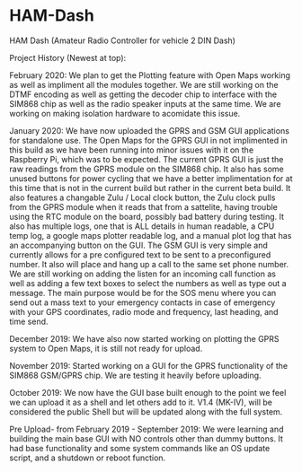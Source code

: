 # HAM-Dash
HAM Dash (Amateur Radio Controller for vehicle 2 DIN Dash)

Project History (Newest at top):

February 2020: We plan to get the Plotting feature with Open Maps working as well as impliment all the modules together. We are still working on the DTMF encoding as well as getting the decoder chip to interface with the SIM868 chip as well as the radio speaker inputs at the same time. We are working on making isolation hardware to acomidate this issue.

January 2020: We have now uploaded the GPRS and GSM GUI applications for standalone use. The Open Maps for the GPRS GUI in not implimented in this build as we have been running into minor issues with it on the Raspberry Pi, which was to be expected. The current GPRS GUI is just the raw readings from the GPRS module on the SIM868 chip. It also has some unused buttons for power cycling that we have a better implimentation for at this time that is not in the current build but rather in the current beta build. It also features a changable Zulu / Local clock button, the Zulu clock pulls from the GPRS module when it reads that from a sattelite, having trouble using the RTC module on the board, possibly bad battery during testing. It also has multiple logs, one that is ALL details in human readable, a CPU temp log, a google maps plotter readable log, and a manual plot log that has an accompanying button on the GUI. The GSM GUI is very simple and currently allows for a pre configured text to be sent to a preconfigured number. It also will place and hang up a call to the same set phone number. We are still working on adding the listen for an incoming call function as well as adding a few text boxes to select the numbers as well as type out a message. The main purpose would be for the SOS menu where you can send out a mass text to your emergency contacts in case of emergency with your GPS coordinates, radio mode and frequency, last heading, and time send.

December 2019: We have also now started working on plotting the GPRS system to Open Maps, it is still not ready for upload.

November 2019: Started working on a GUI for the GPRS functionality of the SIM868 GSM/GPRS chip. We are testing it heavily before uploading.

October 2019: We now have the GUI base built enough to the point we feel we can upload it as a shell and let others add to it. V1.4 (MK-IV), will be considered the public Shell but will be updated along with the full system.

Pre Upload- from February 2019 - September 2019: We were learning and building the main base GUI with NO controls other than dummy buttons. It had base functionality and some system commands like an OS update script, and a shutdown or reboot function.
